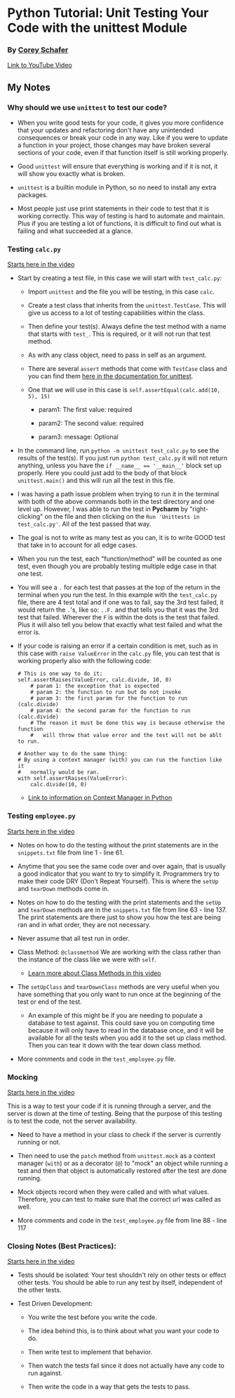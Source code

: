 # Python Tutorial: Unit Testing Your Code with the unittest Module

### By [Corey Schafer](https://www.youtube.com/channel/UCCezIgC97PvUuR4_gbFUs5g)

[Link to YouTube Video](https://youtu.be/6tNS--WetLI)

## My Notes

### Why should we use `unittest` to test our code?

- When you write good tests for your code, it gives you more confidence that your updates and refactoring don't have any unintended consequences or break your code in any way. Like if you were to update a function in your project, those changes may have broken several sections of your code, even if that function itself is still working properly.

- Good `unittest` will ensure that everything is working and if it is not, it will show you exactly what is broken.

- `unittest` is a builtin module in Python, so no need to install any extra packages.

- Most people just use print statements in their code to test that it is working correctly. This way of testing is hard to automate and maintain. Plus if you are testing a lot of functions, it is difficult to find out what is failing and what succeeded at a glance.
    
### Testing `calc.py`

[Starts here in the video](https://youtu.be/6tNS--WetLI?t=121)

- Start by creating a test file, in this case we will start with `test_calc.py`:

    - Import `unittest` and the file you will be testing, in this case `calc`.
  
    - Create a test class that inherits from the `unittest.TestCase`.  This will give us access to a lot of testing capabilities within the class.
  
    - Then define your test(s). Always define the test method with a name that starts with `test_`. This is required, or it will not run that test method.
  
    - As with any class object, need to pass in self as an argument.
  
    - There are several `assert` methods that come with `TestCase` class and you can find them [here in the documentation for unittest](https://docs.python.org/3/library/unittest.html#unittest.TestCase.debug).
  
    - One that we will use in this case is `self.assertEqual(calc.add(10, 5), 15)`
  
        - param1: The first value: required
  
        - param2: The second value: required
  
        - param3: message: Optional
  
- In the command line, run `python -m unittest test_calc.py` to see the results of the test(s). If you just run `python test_calc.py` it will not return anything, unless you have the `if __name__ == '__main__'` block set up properly. Here you could just add to the body of that block `unittest.main()` and this will run all the test in this file.

- I was having a path issue problem when trying to run it in the terminal with both of the above commands both in the test directory and one level up. However, I was able to run the test in **Pycharm** by "right-clicking" on the file and then clicking on the `Run 'Unittests in test_calc.py'`. All of the test passed that way.

- The goal is not to write as many test as you can, it is to write GOOD test that take in to account for all edge cases.

- When you run the test, each "function/method" will be counted as one test, even though you are probably testing multiple edge case in that one test.

- You will see a `.` for each test that passes at the top of the return in the terminal when you run the test. In this example with the `test_calc.py` file, there are 4 test total and if one was to fail, say the 3rd test failed, it would return the `.`'s, like so: `..F.` and that tells you that it was the 3rd test that failed. Wherever the `F` is within the dots is the test that failed. Plus it will also tell you below that exactly what test failed and what the error is.

- If your code is raising an error if a certain condition is met, such as in this case with `raise ValueError` in the `calc.py` file, you can test that is working properly also with the following code:

    ```
    # This is one way to do it:
    self.assertRaises(ValueError, calc.divide, 10, 0)
        # param 1: the exception that is expected
        # param 2: the function to run but do not invoke
        # param 3: the first param for the function to run (calc.divide)
        # param 4: the second param for the function to run (calc.divide)
        # The reason it must be done this way is because otherwise the function
        #   will throw that value error and the test will not be ablt to run.
  
    # Another way to do the same thing:
    # By using a context manager (with) you can run the function like it
    #   normally would be ran.
    with self.assertRaises(ValueError):
        calc.divide(10, 0)
    ```

    - [Link to information on Context Manager in Python](https://book.pythontips.com/en/latest/context_managers.html)
    
### Testing `employee.py`

[Starts here in the video](https://youtu.be/6tNS--WetLI?t=1098)

- Notes on how to do the testing without the print statements are in the `snippets.txt` file from line 1 - line 61.

- Anytime that you see the same code over and over again, that is usually a good indicator that you want to try to simplify it. Programmers try to make their code DRY (Don't Repeat Yourself). This is where the `setUp` and `tearDown` methods come in.

- Notes on how to do the testing with the print statements and the `setUp` and `tearDown` methods are in the `snippets.txt` file from line 63 - line 137. The print statements are there just to show you how the test are being ran and in what order, they are not necessary.

- Never assume that all test run in order.

- Class Method: `@classmethod` We are working with the class rather than the instance of the class like we were with `self`. 
  
    - [Learn more about Class Methods in this video](https://youtu.be/rq8cL2XMM5M)
    
- The `setUpClass` and `tearDownClass` methods are very useful when you have something that you only want to run once at the beginning of the test or end of the test. 
  
    - An example of this might be if you are needing to populate a database to test against. This could save you on computing time because it will only have to read in the database once, and it will be available for all the tests when you add it to the set up class method. Then you can tear it down with the tear down class method.
    
- More comments and code in the `test_employee.py` file.
    
### Mocking

[Starts here in the video](https://youtu.be/6tNS--WetLI?t=1717)

This is a way to test your code if it is running through a server, and the server is down at the time of testing. Being that the purpose of this testing is to test the code, not the server availability.

- Need to have a method in your class to check if the server is currently running or not.

- Then need to use the `patch` method from `unittest.mock` as a context manager (`with`) or as a decorator (`@`) to "mock" an object while running a test and then that object is automatically restored after the test are done running.

- Mock objects record when they were called and with what values. Therefore, you can test to make sure that the correct url was called as well.

- More comments and code in the `test_employee.py` file from line 88 - line 117

### Closing Notes (Best Practices):

[Starts here in the video](https://youtu.be/6tNS--WetLI?t=2211)

- Tests should be isolated: Your test shouldn't rely on other tests or effect other tests. You should be able to run any test by itself, independent of the other tests.

- Test Driven Development: 
  
    - You write the test before you write the code. 
      
    - The idea behind this, is to think about what you want your code to do. 
      
    - Then write test to implement that behavior. 
      
    - Then watch the tests fail since it does not actually have any code to run against. 
      
    - Then write the code in a way that gets the tests to pass.
